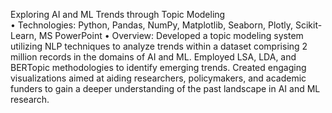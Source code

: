 Exploring AI and ML Trends through Topic Modeling                                                                                         
•	Technologies: Python, Pandas, NumPy, Matplotlib, Seaborn, Plotly, Scikit-Learn, MS PowerPoint
•	Overview: Developed a topic modeling system utilizing NLP techniques to analyze trends within a dataset comprising 2 million records in the domains of AI and ML. Employed LSA, LDA, and BERTopic methodologies to identify emerging trends. Created engaging visualizations aimed at aiding researchers, policymakers, and academic funders to gain a deeper understanding of the past landscape in AI and ML research.
